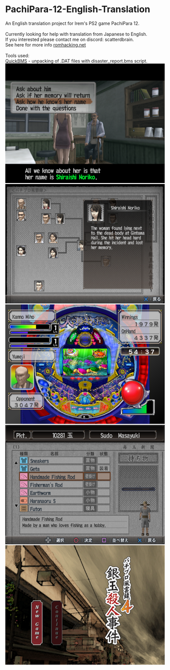 # PachiPara-12-English-Translation
An English translation project for Irem's PS2 game PachiPara 12. \
 \
Currently looking for help with translation from Japanese to English. \
If you interested please contact me on discord: scatterdbrain. \
See here for more info [romhacking.net](https://www.romhacking.net/forum/index.php?topic=40213.0) \
 \
Tools used: \
[QuickBMS](https://aluigi.altervista.org/quickbms.htm) - unpacking of .DAT files with disaster_report.bms script. \
![WIP1](WIP/WIP_Cutscene_Dialogue.png)![WIP2](WIP/WIP_Chart.png)![WIP3](WIP/WIP_Pachinko_Battle.png)![WIP4](WIP/WIP_Inventory.png)![WIP5](WIP/WIP_Story_Menu.png)

